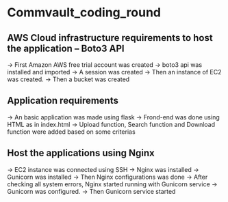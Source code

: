 # Commvault_coding_round

## AWS Cloud infrastructure requirements to host the application – Boto3 API
-> First Amazon AWS free trial account was created
-> boto3 api was installed and imported
-> A session was created
-> Then an instance of EC2 was created.
-> Then a bucket was created

## Application requirements
-> An basic application was made using flask
-> Frond-end was done using HTML as in index.html
-> Upload function, Search function and Download function were added based on some criterias

## Host the applications using Nginx
-> EC2 instance was connected using SSH
-> Nginx was installed
-> Gunicorn was installed
-> Then Nginx configurations was done
-> After checking all system errors, Nginx started running with Gunicorn service
-> Gunicorn was configured.
-> Then Gunicorn service started
